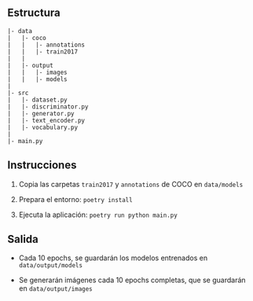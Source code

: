 ## Estructura
```
|- data
|   |- coco
|   |   |- annotations
|   |   |- train2017
|   |
|   |- output
|   |   |- images
|   |   |- models
|
|- src
|   |- dataset.py
|   |- discriminator.py
|   |- generator.py
|   |- text_encoder.py
|   |- vocabulary.py
|
|- main.py
```

## Instrucciones

1. Copia las carpetas ``train2017`` y ``annotations`` de COCO en ``data/models``

2. Prepara el entorno: ``poetry install``

3. Ejecuta la aplicación: ``poetry run python main.py``


## Salida

- Cada 10 epochs, se guardarán los modelos entrenados en ``data/output/models``

- Se generarán imágenes cada 10 epochs completas, que se guardarán en ``data/output/images``
